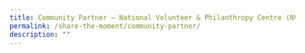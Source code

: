 ```yaml
---
title: Community Partner – National Volunteer & Philanthropy Centre (NVPC)
permalink: /share-the-moment/community-partner/
description: ""
---
```

